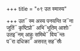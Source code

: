 +++
title = "०९ उत स्मास्य"

+++
उत᳓ स्म अस्य पनयन्ति ज᳓ना  
जूतिं᳓ कृष्टिप्रो᳓ अभि᳓भूतिम् आशोः᳓  
उतइ᳓नम् आहुः समिथे᳓ विय᳓न्तः  
प᳓रा दधिक्रा᳓ असरत् सह᳓स्रैः